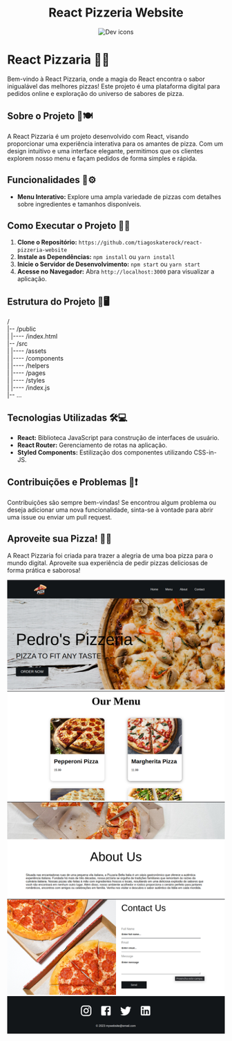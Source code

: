 <h1 align="center">React Pizzeria Website</h1>

<p align="center">
  <img src="https://skillicons.dev/icons?i=react" alt="Dev icons" />
</p>

# React Pizzaria 🍕🍴

Bem-vindo à React Pizzaria, onde a magia do React encontra o sabor inigualável das melhores pizzas! Este projeto é uma plataforma digital para pedidos online e exploração do universo de sabores de pizza.

## Sobre o Projeto 🏢🍽️

A React Pizzaria é um projeto desenvolvido com React, visando proporcionar uma experiência interativa para os amantes de pizza. Com um design intuitivo e uma interface elegante, permitimos que os clientes explorem nosso menu e façam pedidos de forma simples e rápida.

## Funcionalidades 🌟⚙️

- **Menu Interativo:** Explore uma ampla variedade de pizzas com detalhes sobre ingredientes e tamanhos disponíveis.


## Como Executar o Projeto 🚀🔧

1. **Clone o Repositório:** `https://github.com/tiagoskaterock/react-pizzeria-website`
2. **Instale as Dependências:** `npm install` ou `yarn install`
3. **Inicie o Servidor de Desenvolvimento:** `npm start` ou `yarn start`
4. **Acesse no Navegador:** Abra `http://localhost:3000` para visualizar a aplicação.

## Estrutura do Projeto 📁🖥️

/ <br>
|-- /public <br>
| |---- /index.html       <br>
|-- /src <br>
| |---- /assets       <br>
| |---- /components   <br>
| |---- /helpers      <br>
| |---- /pages        <br>
| |---- /styles  <br>
| |---- /index.js       <br>
|-- ... <br>


## Tecnologias Utilizadas 🛠️💻

- **React:** Biblioteca JavaScript para construção de interfaces de usuário.
- **React Router:** Gerenciamento de rotas na aplicação.
- **Styled Components:** Estilização dos componentes utilizando CSS-in-JS.

## Contribuições e Problemas 🤝❗

Contribuições são sempre bem-vindas! Se encontrou algum problema ou deseja adicionar uma nova funcionalidade, sinta-se à vontade para abrir uma issue ou enviar um pull request.

## Aproveite sua Pizza! 🍕😋

A React Pizzaria foi criada para trazer a alegria de uma boa pizza para o mundo digital. Aproveite sua experiência de pedir pizzas deliciosas de forma prática e saborosa!


<p align="center">
  <img src="1.png" alt="Pizzeria Website" />
  <img src="2.png" alt="Pizzeria Website" />
  <img src="3.png" alt="Pizzeria Website" />
  <img src="4.png" alt="Pizzeria Website" />
  <img src="5.png" alt="Pizzeria Website" />
</p>
